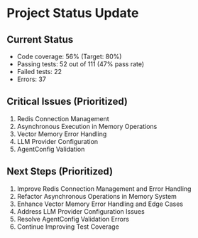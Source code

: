 # Project Status Update

## Current Status
- Code coverage: 56% (Target: 80%)
- Passing tests: 52 out of 111 (47% pass rate)
- Failed tests: 22
- Errors: 37

## Critical Issues (Prioritized)
1. Redis Connection Management
2. Asynchronous Execution in Memory Operations
3. Vector Memory Error Handling
4. LLM Provider Configuration
5. AgentConfig Validation

## Next Steps (Prioritized)
1. Improve Redis Connection Management and Error Handling
2. Refactor Asynchronous Operations in Memory System
3. Enhance Vector Memory Error Handling and Edge Cases
4. Address LLM Provider Configuration Issues
5. Resolve AgentConfig Validation Errors
6. Continue Improving Test Coverage
